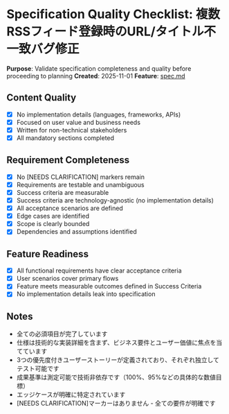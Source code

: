 # Specification Quality Checklist: 複数RSSフィード登録時のURL/タイトル不一致バグ修正

**Purpose**: Validate specification completeness and quality before proceeding to planning
**Created**: 2025-11-01
**Feature**: [spec.md](../spec.md)

## Content Quality

- [x] No implementation details (languages, frameworks, APIs)
- [x] Focused on user value and business needs
- [x] Written for non-technical stakeholders
- [x] All mandatory sections completed

## Requirement Completeness

- [x] No [NEEDS CLARIFICATION] markers remain
- [x] Requirements are testable and unambiguous
- [x] Success criteria are measurable
- [x] Success criteria are technology-agnostic (no implementation details)
- [x] All acceptance scenarios are defined
- [x] Edge cases are identified
- [x] Scope is clearly bounded
- [x] Dependencies and assumptions identified

## Feature Readiness

- [x] All functional requirements have clear acceptance criteria
- [x] User scenarios cover primary flows
- [x] Feature meets measurable outcomes defined in Success Criteria
- [x] No implementation details leak into specification

## Notes

- 全ての必須項目が完了しています
- 仕様は技術的な実装詳細を含まず、ビジネス要件とユーザー価値に焦点を当てています
- 3つの優先度付きユーザーストーリーが定義されており、それぞれ独立してテスト可能です
- 成果基準は測定可能で技術非依存です（100%、95%などの具体的な数値目標）
- エッジケースが明確に特定されています
- [NEEDS CLARIFICATION]マーカーはありません - 全ての要件が明確です
